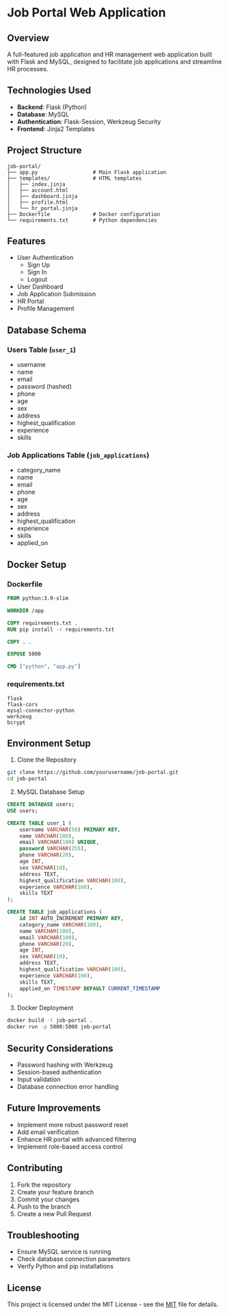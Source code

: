 # Job Portal Web Application

## Overview
A full-featured job application and HR management web application built with Flask and MySQL, designed to facilitate job applications and streamline HR processes.

## Technologies Used
- **Backend**: Flask (Python)
- **Database**: MySQL
- **Authentication**: Flask-Session, Werkzeug Security
- **Frontend**: Jinja2 Templates

## Project Structure
```
job-portal/
├── app.py                  # Main Flask application
├── templates/              # HTML templates
│   ├── index.jinja
│   ├── account.html
│   ├── dashboard.jinja
│   ├── profile.html
│   └── hr_portal.jinja
├── Dockerfile              # Docker configuration
└── requirements.txt        # Python dependencies
```

## Features
- User Authentication
  - Sign Up
  - Sign In
  - Logout
- User Dashboard
- Job Application Submission
- HR Portal
- Profile Management

## Database Schema
### Users Table (`user_1`)
- username
- name
- email
- password (hashed)
- phone
- age
- sex
- address
- highest_qualification
- experience
- skills

### Job Applications Table (`job_applications`)
- category_name
- name
- email
- phone
- age
- sex
- address
- highest_qualification
- experience
- skills
- applied_on

## Docker Setup

### Dockerfile
```dockerfile
FROM python:3.9-slim

WORKDIR /app

COPY requirements.txt .
RUN pip install -r requirements.txt

COPY . .

EXPOSE 5000

CMD ["python", "app.py"]
```

### requirements.txt
```
flask
flask-cors
mysql-connector-python
werkzeug
bcrypt
```

## Environment Setup

1. Clone the Repository
```bash
git clone https://github.com/yourusername/job-portal.git
cd job-portal
```

2. MySQL Database Setup
```sql
CREATE DATABASE users;
USE users;

CREATE TABLE user_1 (
    username VARCHAR(50) PRIMARY KEY,
    name VARCHAR(100),
    email VARCHAR(100) UNIQUE,
    password VARCHAR(255),
    phone VARCHAR(20),
    age INT,
    sex VARCHAR(10),
    address TEXT,
    highest_qualification VARCHAR(100),
    experience VARCHAR(100),
    skills TEXT
);

CREATE TABLE job_applications (
    id INT AUTO_INCREMENT PRIMARY KEY,
    category_name VARCHAR(100),
    name VARCHAR(100),
    email VARCHAR(100),
    phone VARCHAR(20),
    age INT,
    sex VARCHAR(10),
    address TEXT,
    highest_qualification VARCHAR(100),
    experience VARCHAR(100),
    skills TEXT,
    applied_on TIMESTAMP DEFAULT CURRENT_TIMESTAMP
);
```

3. Docker Deployment
```bash
docker build -t job-portal .
docker run -p 5000:5000 job-portal
```

## Security Considerations
- Password hashing with Werkzeug
- Session-based authentication
- Input validation
- Database connection error handling

## Future Improvements
- Implement more robust password reset
- Add email verification
- Enhance HR portal with advanced filtering
- Implement role-based access control

## Contributing
1. Fork the repository
2. Create your feature branch
3. Commit your changes
4. Push to the branch
5. Create a new Pull Request


## Troubleshooting
- Ensure MySQL service is running
- Check database connection parameters
- Verify Python and pip installations

## License
This project is licensed under the MIT License - see the [MIT](LICENSE) file for details.
